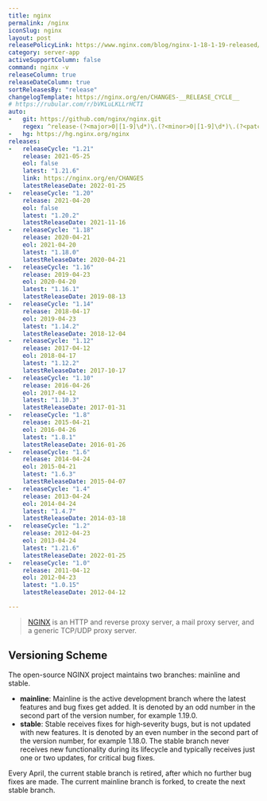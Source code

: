 ```yaml
---
title: nginx
permalink: /nginx
iconSlug: nginx
layout: post
releasePolicyLink: https://www.nginx.com/blog/nginx-1-18-1-19-released/#NGINX-Versioning-Explained
category: server-app
activeSupportColumn: false
command: nginx -v
releaseColumn: true
releaseDateColumn: true
sortReleasesBy: "release"
changelogTemplate: https://nginx.org/en/CHANGES-__RELEASE_CYCLE__
# https://rubular.com/r/bVKLuLKLLrHCTI
auto:
-   git: https://github.com/nginx/nginx.git
    regex: ^release-(?<major>0|[1-9]\d*)\.(?<minor>0|[1-9]\d*)\.(?<patch>0|[1-9]\d*)$
-   hg: https://hg.nginx.org/nginx
releases:
-   releaseCycle: "1.21"
    release: 2021-05-25
    eol: false
    latest: "1.21.6"
    link: https://nginx.org/en/CHANGES
    latestReleaseDate: 2022-01-25
-   releaseCycle: "1.20"
    release: 2021-04-20
    eol: false
    latest: "1.20.2"
    latestReleaseDate: 2021-11-16
-   releaseCycle: "1.18"
    release: 2020-04-21
    eol: 2021-04-20
    latest: "1.18.0"
    latestReleaseDate: 2020-04-21
-   releaseCycle: "1.16"
    release: 2019-04-23
    eol: 2020-04-20
    latest: "1.16.1"
    latestReleaseDate: 2019-08-13
-   releaseCycle: "1.14"
    release: 2018-04-17
    eol: 2019-04-23
    latest: "1.14.2"
    latestReleaseDate: 2018-12-04
-   releaseCycle: "1.12"
    release: 2017-04-12
    eol: 2018-04-17
    latest: "1.12.2"
    latestReleaseDate: 2017-10-17
-   releaseCycle: "1.10"
    release: 2016-04-26
    eol: 2017-04-12
    latest: "1.10.3"
    latestReleaseDate: 2017-01-31
-   releaseCycle: "1.8"
    release: 2015-04-21
    eol: 2016-04-26
    latest: "1.8.1"
    latestReleaseDate: 2016-01-26
-   releaseCycle: "1.6"
    release: 2014-04-24
    eol: 2015-04-21
    latest: "1.6.3"
    latestReleaseDate: 2015-04-07
-   releaseCycle: "1.4"
    release: 2013-04-24
    eol: 2014-04-24
    latest: "1.4.7"
    latestReleaseDate: 2014-03-18
-   releaseCycle: "1.2"
    release: 2012-04-23
    eol: 2013-04-24
    latest: "1.21.6"
    latestReleaseDate: 2022-01-25
-   releaseCycle: "1.0"
    release: 2011-04-12
    eol: 2012-04-23
    latest: "1.0.15"
    latestReleaseDate: 2012-04-12

---
```


> [NGINX](https://nginx.org/) is an HTTP and reverse proxy server, a mail proxy server, and a generic TCP/UDP proxy server.

## Versioning Scheme

The open-source NGINX project maintains two branches: mainline and stable.

- **mainline**: 
    Mainline is the active development branch where the latest features and bug fixes get added. It is denoted by an odd number in the second part of the version number, for example 1.19.0.
- **stable**:
    Stable receives fixes for high‑severity bugs, but is not updated with new features. It is denoted by an even number in the second part of the version number, for example 1.18.0. The stable branch never receives new functionality during its lifecycle and typically receives just one or two updates, for critical bug fixes.
   
Every April, the current stable branch is retired, after which no further bug fixes are made. The current mainline branch is forked, to create the next stable branch.
